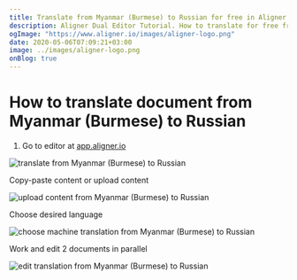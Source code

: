 ```yaml
---
title: Translate from Myanmar (Burmese) to Russian for free in Aligner Editor
description: Aligner Dual Editor Tutorial. How to translate for free from Myanmar (Burmese) to Russian. Aligner is multilingual document management platform. 
ogImage: "https://www.aligner.io/images/aligner-logo.png"
date: 2020-05-06T07:09:21+03:00
image: ../images/aligner-logo.png
onBlog: true
---
```


# How to translate document from Myanmar (Burmese) to Russian

1. Go to editor at [app.aligner.io](https://app.aligner.io "Aligner App web page")

![translate from Myanmar (Burmese) to Russian](../aligner-blank-editor.png "translate from Myanmar (Burmese) to Russian")

Copy-paste content or upload content

![upload content from Myanmar (Burmese) to Russian](../aligner-uploaded-document.png "upload content from Myanmar (Burmese) to Russian")

Choose desired language

![choose machine translation from Myanmar (Burmese) to Russian](../aligner-language-dropdown.png "choose machine translation from Myanmar (Burmese) to Russian")

Work and edit 2 documents in parallel

![edit translation from Myanmar (Burmese) to Russian](../aligner-double-sitded-editor.png "edit translation from Myanmar (Burmese) to Russian")

